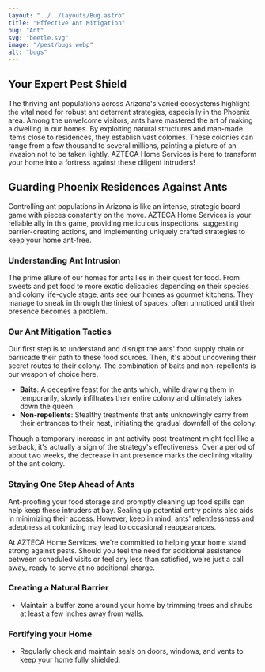 ```yaml
---
layout: "../../layouts/Bug.astro"
title: "Effective Ant Mitigation"
bug: "Ant"
svg: "beetle.svg"
image: "/pest/bugs.webp"
alt: "bugs"
---
```


## Your Expert Pest Shield

The thriving ant populations across Arizona's varied ecosystems highlight the vital need for robust ant deterrent strategies, especially in the Phoenix area. Among the unwelcome visitors, ants have mastered the art of making a dwelling in our homes. By exploiting natural structures and man-made items close to residences, they establish vast colonies. These colonies can range from a few thousand to several millions, painting a picture of an invasion not to be taken lightly. AZTECA Home Services is here to transform your home into a fortress against these diligent intruders!

## Guarding Phoenix Residences Against Ants
Controlling ant populations in Arizona is like an intense, strategic board game with pieces constantly on the move. AZTECA Home Services is your reliable ally in this game, providing meticulous inspections, suggesting barrier-creating actions, and implementing uniquely crafted strategies to keep your home ant-free.

### Understanding Ant Intrusion
The prime allure of our homes for ants lies in their quest for food. From sweets and pet food to more exotic delicacies depending on their species and colony life-cycle stage, ants see our homes as gourmet kitchens. They manage to sneak in through the tiniest of spaces, often unnoticed until their presence becomes a problem.

### Our Ant Mitigation Tactics
Our first step is to understand and disrupt the ants' food supply chain or barricade their path to these food sources. Then, it's about uncovering their secret routes to their colony. The combination of baits and non-repellents is our weapon of choice here.

- **Baits**: A deceptive feast for the ants which, while drawing them in temporarily, slowly infiltrates their entire colony and ultimately takes down the queen.
- **Non-repellents**: Stealthy treatments that ants unknowingly carry from their entrances to their nest, initiating the gradual downfall of the colony.

Though a temporary increase in ant activity post-treatment might feel like a setback, it's actually a sign of the strategy's effectiveness. Over a period of about two weeks, the decrease in ant presence marks the declining vitality of the ant colony.

### Staying One Step Ahead of Ants
Ant-proofing your food storage and promptly cleaning up food spills can help keep these intruders at bay. Sealing up potential entry points also aids in minimizing their access. However, keep in mind, ants' relentlessness and adeptness at colonizing may lead to occasional reappearances.

At AZTECA Home Services, we're committed to helping your home stand strong against pests. Should you feel the need for additional assistance between scheduled visits or feel any less than satisfied, we're just a call away, ready to serve at no additional charge.

### Creating a Natural Barrier
- Maintain a buffer zone around your home by trimming trees and shrubs at least a few inches away from walls.

### Fortifying your Home
- Regularly check and maintain seals on doors, windows, and vents to keep your home fully shielded.


